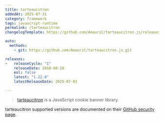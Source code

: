 ```yaml
---
title: tarteaucitron
addedAt: 2025-07-31
category: framework
tags: javascript-runtime
permalink: /tarteaucitron
changelogTemplate: https://github.com/AmauriC/tarteaucitron.js/releases/tag/v__LATEST__

auto:
  methods:
    - git: https://github.com/AmauriC/tarteaucitron.js.git

releases:
-   releaseCycle: "1"
    releaseDate: 2018-08-28
    eol: false
    latest: "1.22.0"
    latestReleaseDate: 2025-07-03

---
```


> [tarteaucitron](https://tarteaucitron.io/en/) is a JavaScript cookie banner library.

tarteaucitron supported versions are documented on their [GitHub security page](https://github.com/AmauriC/tarteaucitron.js/security).
